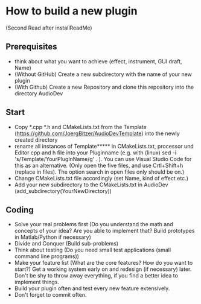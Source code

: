 # How to build a new plugin
(Second Read after installReadMe)
## Prerequisites
* think about what you want to achieve (effect, instrument, GUI draft, Name)
* (Without GitHub) Create a new subdirectory with the name of your new plugin
* (With Github) Create a new Repository and clone this repository into the directory AudioDev

## Start
* Copy *.cpp *.h and CMakeLists.txt from the Template (https://github.com/JoergBitzer/AudioDevTemplate) into the newly created directory
* rename all instances of Template***** in CMakeLists.txt, processor und Editor cpp and h file into your Pluginname (e.g. with (linux) sed -i 's/Template/YourPlugInName/g' *.* ). You can use Visual Studio Code for this as an alternative. (Only open the five files, and use Crtl+Shift+h (replace in files). The option search in open files only should be on.)
* Change CMakeLists.txt file accordingly (set Name, kind of effect etc.)
* Add your new subdirectory to the CMakeLists.txt in AudioDev (add_subdirectory(YourNewDirectory))

## Coding
* Solve your real problems first (Do you understand the math and concepts of your idea? Are you able to implement that? Build prototypes in Matlab/Python if necessary)
* Divide and Conquer (Build sub-problems) 
* Think about testing (Do you need small test applications (small command line programs))
* Make your feature list (What are the core features? How do you want to start?) Get a working system early on and redesign (if necessary) later. Don't be shy to throw away everything, if you find a better idea to implement things.
* Build your plugin often and test every new feature extensively.
* Don't forget to commit often.
